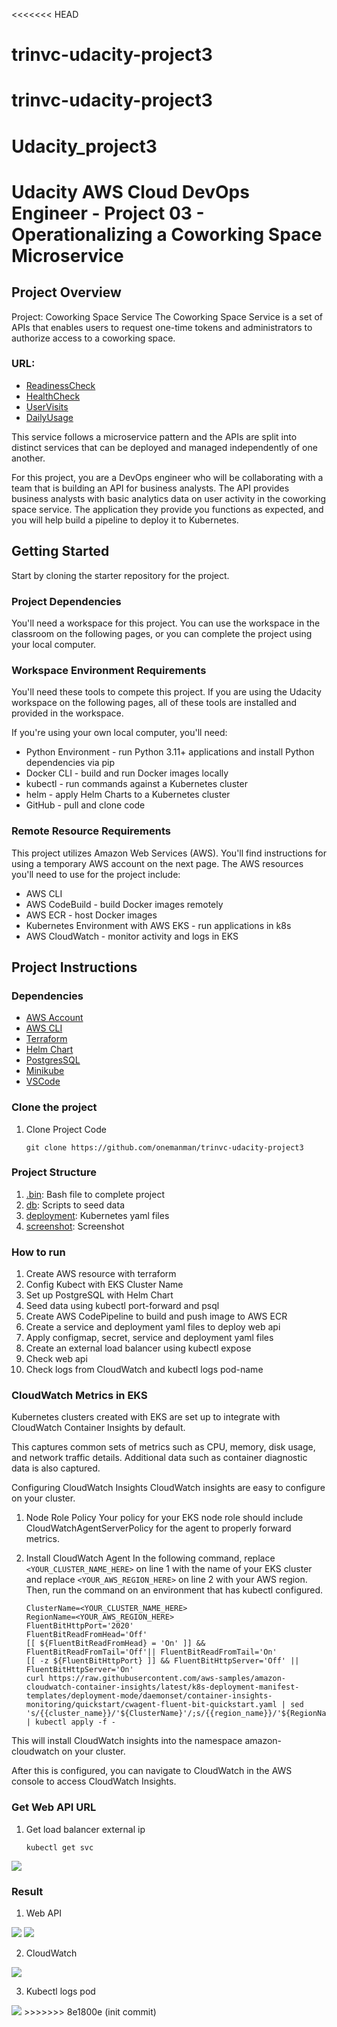 <<<<<<< HEAD
# trinvc-udacity-project3
trinvc-udacity-project3
=======
# Udacity_project3
# Udacity AWS Cloud DevOps Engineer - Project 03 - Operationalizing a Coworking Space Microservice

## Project Overview

Project: Coworking Space Service
The Coworking Space Service is a set of APIs that enables users to request one-time tokens and administrators to authorize access to a coworking space.
### URL:
- [ReadinessCheck](http://a4be6b4b1a57348e9a05a9fed1f95b67-2034889690.us-east-1.elb.amazonaws.com:5153/readiness_check)
- [HealthCheck](http://a4be6b4b1a57348e9a05a9fed1f95b67-2034889690.us-east-1.elb.amazonaws.com:5153/health_check)
- [UserVisits](http://a4be6b4b1a57348e9a05a9fed1f95b67-2034889690.us-east-1.elb.amazonaws.com:5153/api/reports/user_visits)
- [DailyUsage](http://a4be6b4b1a57348e9a05a9fed1f95b67-2034889690.us-east-1.elb.amazonaws.com:5153/api/reports/daily_usage)

This service follows a microservice pattern and the APIs are split into distinct services that can be deployed and managed independently of one another.

For this project, you are a DevOps engineer who will be collaborating with a team that is building an API for business analysts. The API provides business analysts with basic analytics data on user activity in the coworking space service. The application they provide you functions as expected, and you will help build a pipeline to deploy it to Kubernetes.

## Getting Started

Start by cloning the starter repository for the project.

### Project Dependencies

You'll need a workspace for this project. You can use the workspace in the classroom on the following pages, or you can complete the project using your local computer.

### Workspace Environment Requirements

You'll need these tools to compete this project. If you are using the Udacity workspace on the following pages, all of these tools are installed and provided in the workspace.

If you're using your own local computer, you'll need:

- Python Environment - run Python 3.11+ applications and install Python dependencies via pip
- Docker CLI - build and run Docker images locally
- kubectl - run commands against a Kubernetes cluster
- helm - apply Helm Charts to a Kubernetes cluster
- GitHub - pull and clone code

### Remote Resource Requirements

This project utilizes Amazon Web Services (AWS). You'll find instructions for using a temporary AWS account on the next page. The AWS resources you'll need to use for the project include:

- AWS CLI
- AWS CodeBuild - build Docker images remotely
- AWS ECR - host Docker images
- Kubernetes Environment with AWS EKS - run applications in k8s
- AWS CloudWatch - monitor activity and logs in EKS

## Project Instructions

### Dependencies

- [AWS Account](https://aws.amazon.com/)
- [AWS CLI](https://docs.aws.amazon.com/cli/latest/userguide/getting-started-install.html)
- [Terraform](https://developer.hashicorp.com/terraform/downloads?product_intent=terraform)
- [Helm Chart](https://helm.sh/docs/intro/install/)
- [PostgresSQL](https://www.postgresql.org/download/)
- [Minikube](https://github.com/kubernetes/minikube)
- [VSCode](https://code.visualstudio.com/)

### Clone the project

1. Clone Project Code

   ```
   git clone https://github.com/onemanman/trinvc-udacity-project3
   ```

### Project Structure

1. [.bin](https://github.com/onemanman/trinvc-udacity-project3/tree/main/.bin): Bash file to complete project
2. [db](https://github.com/onemanman/trinvc-udacity-project3/tree/main/db): Scripts to seed data
3. [deployment](https://github.com/onemanman/trinvc-udacity-project3/tree/main/deployment): Kubernetes yaml files
4. [screenshot](https://github.com/onemanman/trinvc-udacity-project3/tree/main/ScreenShot): Screenshot

### How to run

1. Create AWS resource with terraform
2. Config Kubect with EKS Cluster Name
3. Set up PostgreSQL with Helm Chart
4. Seed data using kubectl port-forward and psql
5. Create AWS CodePipeline to build and push image to AWS ECR
6. Create a service and deployment yaml files to deploy web api
7. Apply configmap, secret, service and deployment yaml files
8. Create an external load balancer using kubectl expose
9. Check web api
10. Check logs from CloudWatch and kubectl logs pod-name


### CloudWatch Metrics in EKS

Kubernetes clusters created with EKS are set up to integrate with CloudWatch Container Insights by default.

This captures common sets of metrics such as CPU, memory, disk usage, and network traffic details. Additional data such as container diagnostic data is also captured.

Configuring CloudWatch Insights
CloudWatch insights are easy to configure on your cluster.

1. Node Role Policy
   Your policy for your EKS node role should include CloudWatchAgentServerPolicy for the agent to properly forward metrics.

2. Install CloudWatch Agent
   In the following command, replace `<YOUR_CLUSTER_NAME_HERE>` on line 1 with the name of your EKS cluster and replace `<YOUR_AWS_REGION_HERE>` on line 2 with your AWS region. Then, run the command on an environment that has kubectl configured.

   ```
   ClusterName=<YOUR_CLUSTER_NAME_HERE>
   RegionName=<YOUR_AWS_REGION_HERE>
   FluentBitHttpPort='2020'
   FluentBitReadFromHead='Off'
   [[ ${FluentBitReadFromHead} = 'On' ]] && FluentBitReadFromTail='Off'|| FluentBitReadFromTail='On'
   [[ -z ${FluentBitHttpPort} ]] && FluentBitHttpServer='Off' || FluentBitHttpServer='On'
   curl https://raw.githubusercontent.com/aws-samples/amazon-cloudwatch-container-insights/latest/k8s-deployment-manifest-templates/deployment-mode/daemonset/container-insights-monitoring/quickstart/cwagent-fluent-bit-quickstart.yaml | sed 's/{{cluster_name}}/'${ClusterName}'/;s/{{region_name}}/'${RegionName}'/;s/{{http_server_toggle}}/"'${FluentBitHttpServer}'"/;s/{{http_server_port}}/"'${FluentBitHttpPort}'"/;s/{{read_from_head}}/"'${FluentBitReadFromHead}'"/;s/{{read_from_tail}}/"'${FluentBitReadFromTail}'"/' | kubectl apply -f -
   ```

This will install CloudWatch insights into the namespace amazon-cloudwatch on your cluster.

After this is configured, you can navigate to CloudWatch in the AWS console to access CloudWatch Insights.

### Get Web API URL

1. Get load balancer external ip

   ```
   kubectl get svc
   ```

<img src="./ScreenShot/kubectl_get_public_backend_load_balancer_externalIP.png">

### Result

1. Web API

<img src="./ScreenShot/08_test_api_loadbalancer_externalIP.png">

<img src="./ScreenShot/09_test_api_loadbalancer_externalIP_user_visits.png">

2. CloudWatch

<img src="./ScreenShot/10_LogCloudWatch.png">

3. Kubectl logs pod

<img src="./ScreenShot/kubectl_log_pod_backend.png">
>>>>>>> 8e1800e (init commit)
